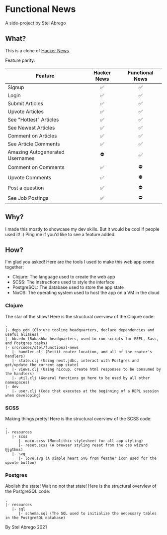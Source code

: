 # Functional News
A side-project by Stel Abrego

## What?
This is a clone of [Hacker News](https://news.ycombinator.com).

Feature parity:

| Feature | Hacker News | Functional News |
| ------- | :---------: | :-------------: |
| Signup | ✅ | ✅ |
| Login | ✅ | ✅ |
| Submit Articles | ✅ | ✅ |
| Upvote Articles | ✅ | ✅ |
| See "Hottest" Articles | ✅ | ✅ |
| See Newest Articles | ✅ | ✅ |
| Comment on Articles | ✅ | ✅ |
| See Article Comments | ✅ | ✅ |
| Amazing Autogenerated Usernames | ⛔ | ✅ |
| Comment on Comments | ✅ | ⛔ |
| Upvote Comments | ✅ | ⛔ |
| Post a question | ✅ | ⛔ |
| See Job Postings | ✅ | ⛔ |

## Why?
I made this mostly to showcase my dev skills. But it would be cool if people used it! :) Ping me if you'd like to see a feature added.

## How?
I'm glad you asked! Here are the tools I used to make this web app come together:
- Clojure: The language used to create the web app
- SCSS: The instructions used to style the interface
- PostgreSQL: The database used to store the app state
- NixOS: The operating system used to host the app on a VM in the cloud

### Clojure
The star of the show! Here is the structural overview of the Clojure code:
```
.
|- deps.edn (Clojure tooling headquarters, declare dependencies and useful aliases)
|- bb.edn (Babashka headquarters, used to run scripts for REPL, Sass, and Postgres tasks)
|- src/codes/stel/functional-news
   |- handler.clj (Reitit router location, and all of the router's handlers)
   |- state.clj (Using next.jdbc, interact with Postgres and get/update the current app state)
   |- views.clj (Using hiccup, create html responses to be consumed by the handlers)
   |- util.clj (General functions go here to be used by all other namespaces)
|- dev
   |- user.clj (Code that executes at the beginning of a REPL session when developing)
```

### SCSS
Making things pretty! Here is the structural overview of the SCSS code:
```
.
|- resources
   |- scss
      |- main.scss (Monolithic stylesheet for all app styling)
      |- reset.scss (A browser styling reset from the css wizard @jgthms)
   |- svg
      |- love.svg (A simple heart SVG from feather icon used for the upvote button)
```

### Postgres
Abolish the state! Wait no not that state! Here is the structural overview of the PostgreSQL code:
```
.
|- resources
   |- sql
      |- schema.sql (The SQL used to initialize the necessary tables in the PostgreSQL database)
```

By Stel Abrego 2021
